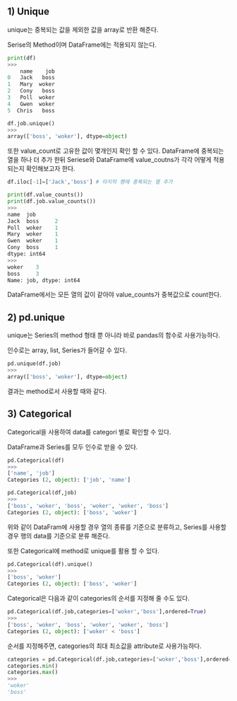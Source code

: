 ## 1) Unique
unique는 중복되는 값을 제외한 값을 array로 반환 해준다.

Serise의 Method이며 DataFrame에는 적용되지 않는다.
```python
print(df)
>>>
    name    job
0   Jack   boss
1   Mary  woker
2   Cony   boss
3   Poll  woker
4   Gwen  woker
5  Chris   boss

df.job.unique()
>>>
array(['boss', 'woker'], dtype=object)
```
또한 value_count로 고유한 값이 몇개인지 확인 할 수 있다.
DataFrame에 중복되는 열을 하나 더 추가 한뒤 Seriese와 DataFrame에 value_coutns가 각각 어떻게 적용되는지 확인해보고자 한다.  
```python
df.iloc[-1]=['Jack','boss'] # 마지막 행에 중복되는 열 추가

print(df.value_counts())
print(df.job.value_counts())
>>>
name  job  
Jack  boss     2
Poll  woker    1
Mary  woker    1
Gwen  woker    1
Cony  boss     1
dtype: int64
>>>
woker    3
boss     3
Name: job, dtype: int64
```
DataFrame에서는 모든 열의 값이 같아야 value_counts가 중복값으로 count한다.

## 2) pd.unique
unique는 Series의 method 형태 뿐 아니라 바로 pandas의 함수로 사용가능하다.

인수로는 array, list, Series가 들어갈 수 있다.

```python
pd.unique(df.job)
>>>
array(['boss', 'woker'], dtype=object)
```
결과는 method로서 사용할 때와 같다.

## 3) Categorical
Categorical을 사용하여 data를 categori 별로 확인할 수 있다.

DataFrame과 Series를 모두 인수로 받을 수 있다.

```python
pd.Categorical(df)
>>>
['name', 'job']
Categories (2, object): ['job', 'name']

pd.Categorical(df,job)
>>>
['boss', 'woker', 'boss', 'woker', 'woker', 'boss']
Categories (2, object): ['boss', 'woker']
```
위와 같이 DataFram에 사용할 경우 열의 종류를 기준으로 분류하고, Series를 사용할 경우 행의 data를 기준으로 분류 해준다.

또한 Categorical에 method로 unique를 활용 할 수 있다.
```python
pd.Categorical(df).unique()
>>>
['boss', 'woker']
Categories (2, object): ['boss', 'woker']
```

Categorical은 다음과 같이 categories의 순서를 지정해 줄 수도 있다.
```python
pd.Categorical(df.job,categories=['woker','boss'],ordered=True)
>>>
['boss', 'woker', 'boss', 'woker', 'woker', 'boss']
Categories (2, object): ['woker' < 'boss']
```
순서를 지정해주면, categories의 최대 최소값을 attribute로 사용가능하다.
```python
categories = pd.Categorical(df.job,categories=['woker','boss'],ordered=True)
categories.min()
categories.max()
>>>
'woker'
'boss'
```

